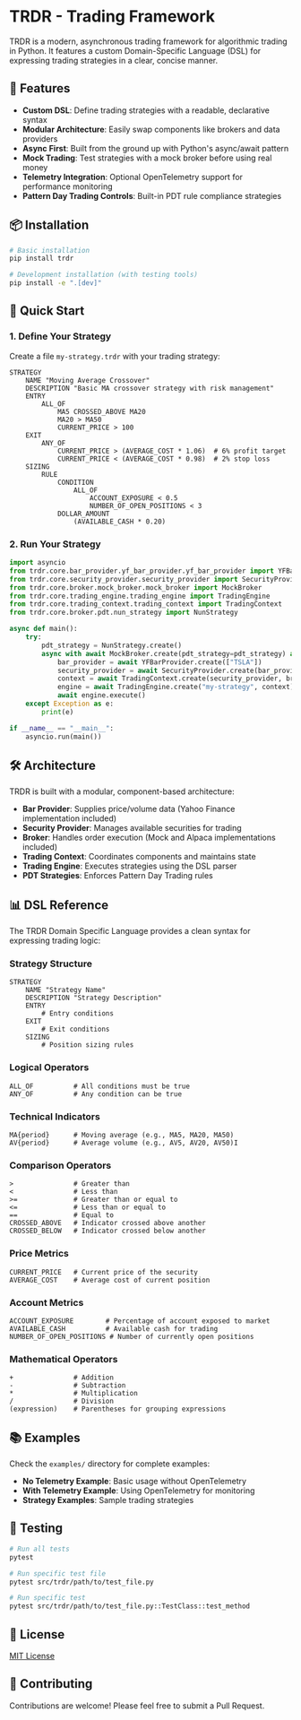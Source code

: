 # TRDR - Trading Framework

TRDR is a modern, asynchronous trading framework for algorithmic trading in Python. It features a custom Domain-Specific Language (DSL) for expressing trading strategies in a clear, concise manner.

## 🌟 Features

- **Custom DSL**: Define trading strategies with a readable, declarative syntax
- **Modular Architecture**: Easily swap components like brokers and data providers
- **Async First**: Built from the ground up with Python's async/await pattern
- **Mock Trading**: Test strategies with a mock broker before using real money
- **Telemetry Integration**: Optional OpenTelemetry support for performance monitoring
- **Pattern Day Trading Controls**: Built-in PDT rule compliance strategies

## 📦 Installation

```bash
# Basic installation
pip install trdr

# Development installation (with testing tools)
pip install -e ".[dev]"
```

## 🚀 Quick Start

### 1. Define Your Strategy

Create a file `my-strategy.trdr` with your trading strategy:

```
STRATEGY
    NAME "Moving Average Crossover"
    DESCRIPTION "Basic MA crossover strategy with risk management"
    ENTRY
        ALL_OF
            MA5 CROSSED_ABOVE MA20
            MA20 > MA50
            CURRENT_PRICE > 100
    EXIT
        ANY_OF
            CURRENT_PRICE > (AVERAGE_COST * 1.06)  # 6% profit target
            CURRENT_PRICE < (AVERAGE_COST * 0.98)  # 2% stop loss
    SIZING
        RULE
            CONDITION
                ALL_OF
                    ACCOUNT_EXPOSURE < 0.5
                    NUMBER_OF_OPEN_POSITIONS < 3
            DOLLAR_AMOUNT 
                (AVAILABLE_CASH * 0.20)
```

### 2. Run Your Strategy

```python
import asyncio
from trdr.core.bar_provider.yf_bar_provider.yf_bar_provider import YFBarProvider
from trdr.core.security_provider.security_provider import SecurityProvider
from trdr.core.broker.mock_broker.mock_broker import MockBroker
from trdr.core.trading_engine.trading_engine import TradingEngine
from trdr.core.trading_context.trading_context import TradingContext
from trdr.core.broker.pdt.nun_strategy import NunStrategy

async def main():
    try:
        pdt_strategy = NunStrategy.create()
        async with await MockBroker.create(pdt_strategy=pdt_strategy) as broker:
            bar_provider = await YFBarProvider.create(["TSLA"])
            security_provider = await SecurityProvider.create(bar_provider)
            context = await TradingContext.create(security_provider, broker)
            engine = await TradingEngine.create("my-strategy", context)
            await engine.execute()
    except Exception as e:
        print(e)

if __name__ == "__main__":
    asyncio.run(main())
```

## 🛠️ Architecture

TRDR is built with a modular, component-based architecture:

- **Bar Provider**: Supplies price/volume data (Yahoo Finance implementation included)
- **Security Provider**: Manages available securities for trading
- **Broker**: Handles order execution (Mock and Alpaca implementations included)
- **Trading Context**: Coordinates components and maintains state
- **Trading Engine**: Executes strategies using the DSL parser
- **PDT Strategies**: Enforces Pattern Day Trading rules

## 📊 DSL Reference

The TRDR Domain Specific Language provides a clean syntax for expressing trading logic:

### Strategy Structure

```
STRATEGY
    NAME "Strategy Name"
    DESCRIPTION "Strategy Description"
    ENTRY
        # Entry conditions
    EXIT
        # Exit conditions
    SIZING
        # Position sizing rules
```

### Logical Operators

```
ALL_OF          # All conditions must be true
ANY_OF          # Any condition can be true
```

### Technical Indicators

```
MA{period}      # Moving average (e.g., MA5, MA20, MA50)
AV{period}      # Average volume (e.g., AV5, AV20, AV50)I
```

### Comparison Operators

```
>               # Greater than
<               # Less than
>=              # Greater than or equal to
<=              # Less than or equal to
==              # Equal to
CROSSED_ABOVE   # Indicator crossed above another
CROSSED_BELOW   # Indicator crossed below another
```

### Price Metrics

```
CURRENT_PRICE   # Current price of the security
AVERAGE_COST    # Average cost of current position
```

### Account Metrics

```
ACCOUNT_EXPOSURE        # Percentage of account exposed to market
AVAILABLE_CASH          # Available cash for trading
NUMBER_OF_OPEN_POSITIONS # Number of currently open positions
```

### Mathematical Operators

```
+               # Addition
-               # Subtraction
*               # Multiplication
/               # Division
(expression)    # Parentheses for grouping expressions
```

## 📚 Examples

Check the `examples/` directory for complete examples:

- **No Telemetry Example**: Basic usage without OpenTelemetry
- **With Telemetry Example**: Using OpenTelemetry for monitoring
- **Strategy Examples**: Sample trading strategies

## 🧪 Testing

```bash
# Run all tests
pytest

# Run specific test file
pytest src/trdr/path/to/test_file.py

# Run specific test
pytest src/trdr/path/to/test_file.py::TestClass::test_method
```

## 📝 License

[MIT License](LICENSE)

## 🤝 Contributing

Contributions are welcome! Please feel free to submit a Pull Request.
